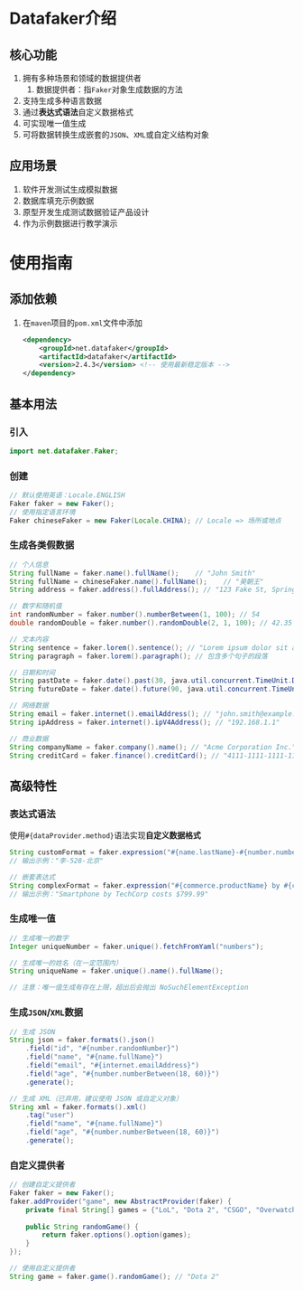 # Datafaker介绍
## 核心功能
1. 拥有多种场景和领域的数据提供者
	1. 数据提供者：指`Faker`对象生成数据的方法
2. 支持生成多种语言数据
3. 通过**表达式语法**自定义数据格式
4. 可实现唯一值生成
5. 可将数据转换生成嵌套的`JSON`、`XML`或自定义结构对象
## 应用场景
1. 软件开发测试生成模拟数据
2. 数据库填充示例数据
3. 原型开发生成测试数据验证产品设计
4. 作为示例数据进行教学演示
# 使用指南
## 添加依赖
1. 在`maven`项目的`pom.xml`文件中添加
	```xml
	<dependency>
	    <groupId>net.datafaker</groupId>
	    <artifactId>datafaker</artifactId>
	    <version>2.4.3</version> <!-- 使用最新稳定版本 -->
	</dependency>
	```
## 基本用法
### 引入
```java
import net.datafaker.Faker;
```
### 创建
```java
// 默认使用英语：Locale.ENGLISH
Faker faker = new Faker();
// 使用指定语言环境
Faker chineseFaker = new Faker(Locale.CHINA); // Locale => 场所或地点
```
### 生成各类假数据
```java
// 个人信息
String fullName = faker.name().fullName();    // "John Smith"
String fullName = chineseFaker.name().fullName();    // "昊朝王"
String address = faker.address().fullAddress(); // "123 Fake St, Springfield, IL 62704"

// 数字和随机值
int randomNumber = faker.number().numberBetween(1, 100); // 54
double randomDouble = faker.number().randomDouble(2, 1, 100); // 42.35

// 文本内容
String sentence = faker.lorem().sentence(); // "Lorem ipsum dolor sit amet..."
String paragraph = faker.lorem().paragraph(); // 包含多个句子的段落

// 日期和时间
String pastDate = faker.date().past(30, java.util.concurrent.TimeUnit.DAYS).toString();
String futureDate = faker.date().future(90, java.util.concurrent.TimeUnit.DAYS).toString();

// 网络数据
String email = faker.internet().emailAddress(); // "john.smith@example.com"
String ipAddress = faker.internet().ipV4Address(); // "192.168.1.1"

// 商业数据
String companyName = faker.company().name(); // "Acme Corporation Inc."
String creditCard = faker.finance().creditCard(); // "4111-1111-1111-1111"
```
## 高级特性
### 表达式语法
使用`#{dataProvider.method}`语法实现**自定义数据格式**
```java
String customFormat = faker.expression("#{name.lastName}-#{number.numberBetween(100, 999)}-#{address.city}");
// 输出示例："李-528-北京"

// 嵌套表达式
String complexFormat = faker.expression("#{commerce.productName} by #{company.name} costs $#{commerce.price}");
// 输出示例："Smartphone by TechCorp costs $799.99"
```
### 生成唯一值
```java
// 生成唯一的数字
Integer uniqueNumber = faker.unique().fetchFromYaml("numbers");

// 生成唯一的姓名（在一定范围内）
String uniqueName = faker.unique().name().fullName();

// 注意：唯一值生成有存在上限，超出后会抛出 NoSuchElementException
```
### 生成`JSON`/`XML`数据
```java
// 生成 JSON
String json = faker.formats().json()
    .field("id", "#{number.randomNumber}")
    .field("name", "#{name.fullName}")
    .field("email", "#{internet.emailAddress}")
    .field("age", "#{number.numberBetween(18, 60)}")
    .generate();

// 生成 XML（已弃用，建议使用 JSON 或自定义对象）
String xml = faker.formats().xml()
    .tag("user")
    .field("name", "#{name.fullName}")
    .field("age", "#{number.numberBetween(18, 60)}")
    .generate();
```
### 自定义提供者
```java
// 创建自定义提供者
Faker faker = new Faker();
faker.addProvider("game", new AbstractProvider(faker) {
    private final String[] games = {"LoL", "Dota 2", "CSGO", "Overwatch"};
    
    public String randomGame() {
        return faker.options().option(games);
    }
});

// 使用自定义提供者
String game = faker.game().randomGame(); // "Dota 2"
```